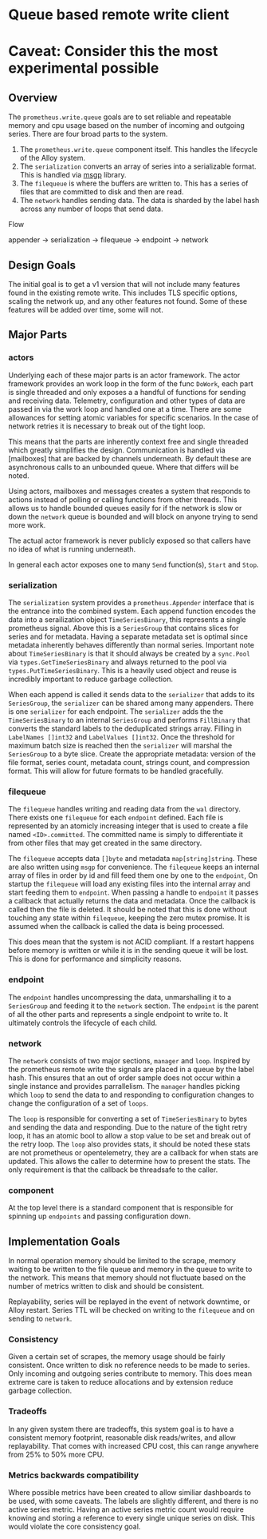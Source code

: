 # Queue based remote write client

# Caveat: Consider this the most experimental possible

## Overview

The `prometheus.write.queue` goals are to set reliable and repeatable memory and cpu usage based on the number of incoming and outgoing series. There are four broad parts to the system.

1. The `prometheus.write.queue` component itself. This handles the lifecycle of the Alloy system.
2. The `serialization` converts an array of series into a serializable format. This is handled via [msgp]() library. 
3. The `filequeue` is where the buffers are written to. This has a series of files that are committed to disk and then are read.
4. The `network` handles sending data. The data is sharded by the label hash across any number of loops that send data.

Flow

appender -> serialization -> filequeue -> endpoint -> network

## Design Goals

The initial goal is to get a v1 version that will not include many features found in the existing remote write. This includes TLS specific options, scaling the network up, and any other features not found. Some of these features will be added over time, some will not.

## Major Parts

### actors

Underlying each of these major parts is an actor framework. The actor framework provides an work loop in the form of the func `DoWork`, each part is single threaded and only exposes a a handful of functions for sending and receiving data. Telemetry, configuration and other types of data are passed in via the work loop and handled one at a time. There are some allowances for setting atomic variables for specific scenarios. In the case of network retries it is necessary to break out of the tight loop. 

This means that the parts are inherently context free and single threaded which greatly simplifies the design. Communication is handled via [mailboxes] that are backed by channels underneath. By default these are asynchronous calls to an unbounded queue. Where that differs will be noted. 

Using actors, mailboxes and messages creates a system that responds to actions instead of polling or calling functions from other threads. This allows us to handle bounded queues easily for if the network is slow or down the `network` queue is bounded and will block on anyone trying to send more work.

The actual actor framework is never publicly exposed so that callers have no idea of what is running underneath.

In general each actor exposes one to many `Send` function(s), `Start` and `Stop`. 

### serialization

The `serialization` system provides a `prometheus.Appender` interface that is the entrance into the combined system. Each append function encodes the data into a serailization object `TimeSeriesBinary`, this represents a single prometheus signal. Above this is a `SeriesGroup` that contains slices for series and for metadata. Having a separate metadata set is optimal since metadata inherently behaves differently than normal series. Important note about `TimeSeriesBinary` is that it should always be created by a `sync.Pool` via `types.GetTimeSeriesBinary` and always returned to the pool via `types.PutTimeSeriesBinary`. This is a heavily used object and reuse is incredibly important to reduce garbage collection.

When each append is called it sends data to the `serializer` that adds to its `SeriesGroup`, the `serializer` can be shared among many appenders. There is one `serializer` for each endpoint. The `serializer` adds the the `TimeSeriesBinary` to an internal `SeriesGroup` and performs `FillBinary` that converts the standard labels to the deduplicated strings array. Filling in `LabelNames []int32` and `LabelValues []int32`. Once the threshold for maximum batch size is reached then the `serializer` will marshal the `SeriesGroup` to a byte slice. Create the appropriate metadata: version of the file format, series count, metadata count, strings count, and compression format. This will allow for future formats to be handled gracefully.

### filequeue

The `filequeue` handles writing and reading data from the `wal` directory. There exists one `filequeue` for each `endpoint` defined. Each file is represented by an atomicly increasing integer that is used to create a file named `<ID>.committed`. The committed name is simply to differentiate it from other files that may get created in the same directory. 

The `filequeue` accepts data `[]byte` and metadata `map[string]string`. These are also written using `msgp` for convenience. The `filequeue` keeps an internal array of files in order by id and fill feed them one by one to the `endpoint`, On startup the `filequeue` will load any existing files into the internal array and start feeding them to `endpoint`. When passing a handle to `endpoint` it passes a callback that actually returns the data and metadata. Once the callback is called then the file is deleted. It should be noted that this is done without touching any state within `filequeue`, keeping the zero mutex promise. It is assumed when the callback is called the data is being processed.

This does mean that the system is not ACID compliant. If a restart happens before memory is written or while it is in the sending queue it will be lost. This is done for performance and simplicity reasons.

### endpoint

The `endpoint` handles uncompressing the data, unmarshalling it to a `SeriesGroup` and feeding it to the `network` section. The `endpoint` is the parent of all the other parts and represents a single endpoint to write to. It ultimately controls the lifecycle of each child. 

### network

The `network` consists of two major sections, `manager` and `loop`. Inspired by the prometheus remote write the signals are placed in a queue by the label hash. This ensures that an out of order sample does not occur within a single instance and provides parrallelism. The `manager` handles picking which `loop` to send the data to and responding to configuration changes to change the configuration of a set of `loops`.

The `loop` is responsible for converting a set of `TimeSeriesBinary` to bytes and sending the data and responding. Due to the nature of the tight retry loop, it has an atomic bool to allow a stop value to be set and break out of the retry loop. The `loop` also provides stats, it should be noted these stats are not prometheus or opentelemetry, they are a callback for when stats are updated. This allows the caller to determine how to present the stats. The only requirement is that the callback be threadsafe to the caller.  

### component

At the top level there is a standard component that is responsible for spinning up `endpoints` and passing configuration down.

## Implementation Goals

In normal operation memory should be limited to the scrape, memory waiting to be written to the file queue and memory in the queue to write to the network. This means that memory should not fluctuate based on the number of metrics written to disk and should be consistent.

Replayability, series will be replayed in the event of network downtime, or Alloy restart. Series TTL will be checked on writing to the `filequeue` and on sending to `network`.

### Consistency

Given a certain set of scrapes, the memory usage should be fairly consistent. Once written to disk no reference needs to be made to series. Only incoming and outgoing series contribute to memory. This does mean extreme care is taken to reduce allocations and by extension reduce garbage collection.

### Tradeoffs

In any given system there are tradeoffs, this system goal is to have a consistent memory footprint, reasonable disk reads/writes, and allow replayability. That comes with increased CPU cost, this can range anywhere from 25% to 50% more CPU. 

### Metrics backwards compatibility

Where possible metrics have been created to allow similiar dashboards to be used, with some caveats. The labels are slightly different, and there is no active series metric. Having an active series metric count would require knowing and storing a reference to every single unique series on disk. This would violate the core consistency goal.  
